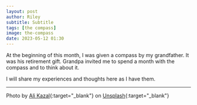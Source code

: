 ```yaml
---
layout: post
author: Riley
subtitle: Subtitle
tags: [the compass]
image: the-compass
date: 2023-05-12 01:30
---
```

At the beginning of this month, I was given a compass by my grandfather. It was his retirement gift. Grandpa invited me to spend a month with the compass and to think about it.

I will share my experiences and thoughts here as I have them.

* * *

Photo by [Ali Kazal](https://unsplash.com/@lureofadventure?utm_source=unsplash&utm_medium=referral&utm_content=creditCopyText){:target="_blank"} on [Unsplash](https://unsplash.com/photos/UU69D-_nwPI?utm_source=unsplash&utm_medium=referral&utm_content=creditCopyText){:target="_blank"}
